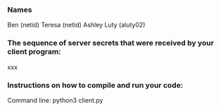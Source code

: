 ### Names
Ben (netid)
Teresa (netid)
Ashley Luty (aluty02)

### The sequence of server secrets that were received by your client program:

xxx

### Instructions on how to compile and run your code:

Command line:
python3 client.py